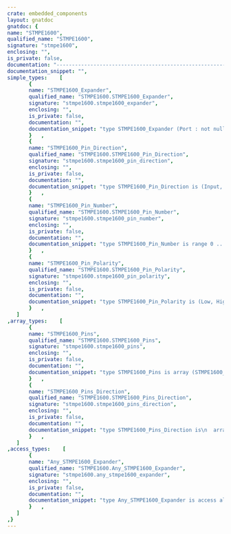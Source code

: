 ```yaml
---
crate: embedded_components
layout: gnatdoc
gnatdoc: {
name: "STMPE1600",
qualified_name: "STMPE1600",
signature: "stmpe1600",
enclosing: "",
is_private: false,
documentation: "----------------------------------------------------------------------------\n                                                                          --\n                    Copyright (C) 2017-2018, AdaCore                      --\n                                                                          --\n  Redistribution and use in source and binary forms, with or without      --\n  modification, are permitted provided that the following conditions are  --\n  met:                                                                    --\n     1. Redistributions of source code must retain the above copyright    --\n        notice, this list of conditions and the following disclaimer.     --\n     2. Redistributions in binary form must reproduce the above copyright --\n        notice, this list of conditions and the following disclaimer in   --\n        the documentation and/or other materials provided with the        --\n        distribution.                                                     --\n     3. Neither the name of the copyright holder nor the names of its     --\n        contributors may be used to endorse or promote products derived   --\n        from this software without specific prior written permission.     --\n                                                                          --\n   THIS SOFTWARE IS PROVIDED BY THE COPYRIGHT HOLDERS AND CONTRIBUTORS    --\n   \"AS IS\" AND ANY EXPRESS OR IMPLIED WARRANTIES, INCLUDING, BUT NOT      --\n   LIMITED TO, THE IMPLIED WARRANTIES OF MERCHANTABILITY AND FITNESS FOR  --\n   A PARTICULAR PURPOSE ARE DISCLAIMED. IN NO EVENT SHALL THE COPYRIGHT   --\n   HOLDER OR CONTRIBUTORS BE LIABLE FOR ANY DIRECT, INDIRECT, INCIDENTAL, --\n   SPECIAL, EXEMPLARY, OR CONSEQUENTIAL DAMAGES (INCLUDING, BUT NOT       --\n   LIMITED TO, PROCUREMENT OF SUBSTITUTE GOODS OR SERVICES; LOSS OF USE,  --\n   DATA, OR PROFITS; OR BUSINESS INTERRUPTION) HOWEVER CAUSED AND ON ANY  --\n   THEORY OF LIABILITY, WHETHER IN CONTRACT, STRICT LIABILITY, OR TORT    --\n   (INCLUDING NEGLIGENCE OR OTHERWISE) ARISING IN ANY WAY OUT OF THE USE  --\n   OF THIS SOFTWARE, EVEN IF ADVISED OF THE POSSIBILITY OF SUCH DAMAGE.   --\n                                                                          --\n----------------------------------------------------------------------------",
documentation_snippet: "",
simple_types:    [
       {
       name: "STMPE1600_Expander",
       qualified_name: "STMPE1600.STMPE1600_Expander",
       signature: "stmpe1600.stmpe1600_expander",
       enclosing: "",
       is_private: false,
       documentation: "",
       documentation_snippet: "type STMPE1600_Expander (Port : not null HAL.I2C.Any_I2C_Port;\n                         Addr : HAL.I2C.I2C_Address) is limited private;",
       }   ,
       {
       name: "STMPE1600_Pin_Direction",
       qualified_name: "STMPE1600.STMPE1600_Pin_Direction",
       signature: "stmpe1600.stmpe1600_pin_direction",
       enclosing: "",
       is_private: false,
       documentation: "",
       documentation_snippet: "type STMPE1600_Pin_Direction is (Input, Output) with Size => 1;",
       }   ,
       {
       name: "STMPE1600_Pin_Number",
       qualified_name: "STMPE1600.STMPE1600_Pin_Number",
       signature: "stmpe1600.stmpe1600_pin_number",
       enclosing: "",
       is_private: false,
       documentation: "",
       documentation_snippet: "type STMPE1600_Pin_Number is range 0 .. 15;",
       }   ,
       {
       name: "STMPE1600_Pin_Polarity",
       qualified_name: "STMPE1600.STMPE1600_Pin_Polarity",
       signature: "stmpe1600.stmpe1600_pin_polarity",
       enclosing: "",
       is_private: false,
       documentation: "",
       documentation_snippet: "type STMPE1600_Pin_Polarity is (Low, High) with Size => 1;",
       }   ,
   ]
,array_types:    [
       {
       name: "STMPE1600_Pins",
       qualified_name: "STMPE1600.STMPE1600_Pins",
       signature: "stmpe1600.stmpe1600_pins",
       enclosing: "",
       is_private: false,
       documentation: "",
       documentation_snippet: "type STMPE1600_Pins is array (STMPE1600_Pin_Number) of Boolean\n  with Pack, Size => 16;",
       }   ,
       {
       name: "STMPE1600_Pins_Direction",
       qualified_name: "STMPE1600.STMPE1600_Pins_Direction",
       signature: "stmpe1600.stmpe1600_pins_direction",
       enclosing: "",
       is_private: false,
       documentation: "",
       documentation_snippet: "type STMPE1600_Pins_Direction is\n  array (STMPE1600_Pin_Number) of STMPE1600_Pin_Direction\n  with Pack, Size => 16;",
       }   ,
   ]
,access_types:    [
       {
       name: "Any_STMPE1600_Expander",
       qualified_name: "STMPE1600.Any_STMPE1600_Expander",
       signature: "stmpe1600.any_stmpe1600_expander",
       enclosing: "",
       is_private: false,
       documentation: "",
       documentation_snippet: "type Any_STMPE1600_Expander is access all STMPE1600_Expander;",
       }   ,
   ]
,}
---
```

